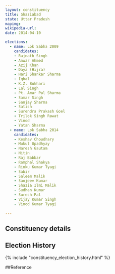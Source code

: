 ```yaml
---
layout: constituency
title: Ghaziabad
state: Uttar Pradesh
mapimg: 
wikipedia-url: 
date: 2014-04-10

elections: 
  - name: Lok Sabha 2009
    candidates: 
    - Rajnath Singh 
    - Anwar Ahmed 
    - Azij Khan 
    - Daya (Hijra) 
    - Hari Shankar Sharma 
    - Iqbal 
    - K.Z. Bukhari 
    - Lal Singh 
    - Pt. Amar Pal Sharma 
    - Samar Singh 
    - Sanjay Sharma 
    - Satish 
    - Surendra Prakash Goel 
    - Trilok Singh Rawat 
    - Vinod 
    - Yatan Sharma  
  - name: Lok Sabha 2014
    candidates: 
    - Keshav Choudhary 
    - Mukul Upadhyay 
    - Naresh Gautam 
    - Nitin 
    - Raj Babbar 
    - Ramphal Shakya 
    - Rinku Kumar Tyagi 
    - Sabir 
    - Saleem Malik 
    - Sanjeev Kumar 
    - Shazia Ilmi Malik 
    - Sudhan Kumar 
    - Suresh Pal 
    - Vijay Kumar Singh 
    - Vinod Kumar Tyagi  

---
```


## Constituency details


## Election History
{% include "constituency_election_history.html" %}

##Reference
